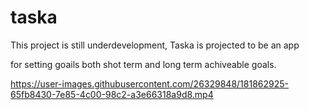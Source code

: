 # taska

This project is still underdevelopment, Taska  is projected to be an app

for setting goails both shot term and long term achiveable goals.


https://user-images.githubusercontent.com/26329848/181862925-65fb8430-7e85-4c00-98c2-a3e66318a9d8.mp4



